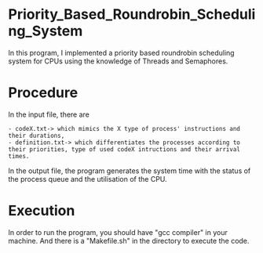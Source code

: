 # Priority_Based_Roundrobin_Scheduling_System

In this program, I implemented a priority based roundrobin scheduling system for CPUs using the knowledge of Threads and Semaphores.

# Procedure

In the input file, there are

	- codeX.txt-> which mimics the X type of process' instructions and their durations,
	- definition.txt-> which differentiates the processes according to their priorities, type of used codeX intructions and their arrival times.

In the output file, the program generates the system time with the status of the process queue and the utilisation of the CPU.

# Execution

In order to run the program, you should have "gcc compiler" in your machine. And there is a "Makefile.sh" in the directory to execute the code.
